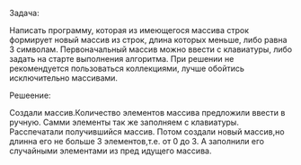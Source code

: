 Задача:

Написать программу, которая из имеющегося массива строк формирует новый массив из строк, длина которых меньше, либо равна 3 символам. Первоначальный массив можно ввести с клавиатуры, либо задать на старте выполнения алгоритма. При решении не рекомендуется пользоваться коллекциями, лучше обойтись исключительно массивами.

Решеение:

Создали массив.Количество элементов массива предложили ввести в ручную.
Самми элементы так же заполняем с клавиатуры.
Расспечатали получившийся массив.
Потом создали новый массив,но длинна его не больше 3 элементов,т.е. от 0 до 3.
А заполнили его случайными элементами из пред идущего массива.




